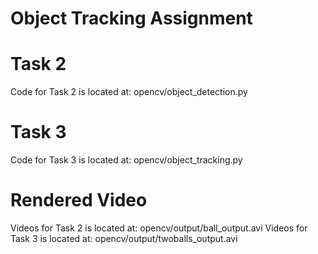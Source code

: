 # Object Tracking Assignment

# Task 2
Code for Task 2 is located at: opencv/object_detection.py

# Task 3
Code for Task 3 is located at: opencv/object_tracking.py

# Rendered Video
Videos for Task 2 is located at: opencv/output/ball_output.avi 
Videos for Task 3 is located at: opencv/output/twoballs_output.avi
